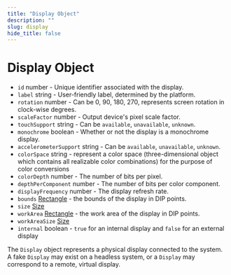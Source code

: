 ```yaml
---
title: "Display Object"
description: ""
slug: display
hide_title: false
---
```


# Display Object

* `id` number - Unique identifier associated with the display.
* `label` string - User-friendly label, determined by the platform.
* `rotation` number - Can be 0, 90, 180, 270, represents screen rotation in
  clock-wise degrees.
* `scaleFactor` number - Output device's pixel scale factor.
* `touchSupport` string - Can be `available`, `unavailable`, `unknown`.
* `monochrome` boolean - Whether or not the display is a monochrome display.
* `accelerometerSupport` string - Can be `available`, `unavailable`, `unknown`.
* `colorSpace` string -  represent a color space (three-dimensional object which contains all realizable color combinations) for the purpose of color conversions
* `colorDepth` number - The number of bits per pixel.
* `depthPerComponent` number - The number of bits per color component.
* `displayFrequency` number - The display refresh rate.
* `bounds` [Rectangle](latest/api/structures/rectangle.md) - the bounds of the display in DIP points.
* `size` [Size](latest/api/structures/size.md)
* `workArea` [Rectangle](latest/api/structures/rectangle.md) - the work area of the display in DIP points.
* `workAreaSize` [Size](latest/api/structures/size.md)
* `internal` boolean - `true` for an internal display and `false` for an external display

The `Display` object represents a physical display connected to the system. A
fake `Display` may exist on a headless system, or a `Display` may correspond to
a remote, virtual display.
